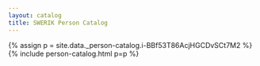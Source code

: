 ```yaml
---
layout: catalog
title: SWERIK Person Catalog
---
```

{% assign p = site.data._person-catalog.i-BBf53T86AcjHGCDvSCt7M2 %}
{% include person-catalog.html p=p %}

